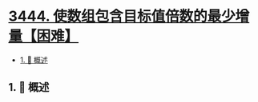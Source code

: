 # [3444. 使数组包含目标值倍数的最少增量【困难】](https://github.com/tnotesjs/TNotes.leetcode/tree/main/notes/3444.%20%E4%BD%BF%E6%95%B0%E7%BB%84%E5%8C%85%E5%90%AB%E7%9B%AE%E6%A0%87%E5%80%BC%E5%80%8D%E6%95%B0%E7%9A%84%E6%9C%80%E5%B0%91%E5%A2%9E%E9%87%8F%E3%80%90%E5%9B%B0%E9%9A%BE%E3%80%91)

<!-- region:toc -->

- [1. 📝 概述](#1--概述)

<!-- endregion:toc -->

## 1. 📝 概述
